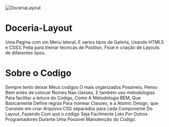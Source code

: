 ![DoceriaLayout](https://user-images.githubusercontent.com/35117093/130364069-3ad490e9-4647-424c-a781-98f4323c0d62.jpg)


# Doceria-Layout
 Uma Pagina com um Menu lateral, E varios tipos de Galeria, Usando HTML5 e CSS3, Feita para treinar técnicas de Position, Float e criação de Layouts de diferentes tipos.
 
# Sobre o Codigo
Sempre tento deixar Meus codigos O mais organizados Possiveis, Penso Bem antes de colocar Nomes Nas classes, E também uso metodologias Para facilitar a leitura do Codigo, Como A Metodologia BEM, Que Basicamente Define regras Para nomear Classes, e a Atomic Design, que Consiste em criar Arquivos CSS separados para cada Componente Do Layout, Fazendo Com que o codigo Seja Facilmente Lido Por Outros Programadores Durante Uma Possivel Manutenção do Codigo.
